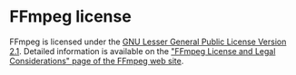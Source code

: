 # FFmpeg license

FFmpeg is licensed under the 
[GNU Lesser General Public License Version 2.1](https://www.gnu.org/licenses/old-licenses/lgpl-2.1.html).
Detailed information is available on the 
["FFmpeg License and Legal Considerations" page of the FFmpeg web site](https://www.ffmpeg.org/legal.html).
